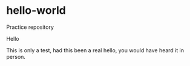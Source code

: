 # hello-world
Practice repository

Hello

This is only a test, had this been a real hello, you would have heard it in person.
